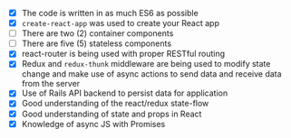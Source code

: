 * [X] The code is written in as much ES6 as possible
* [X] `create-react-app` was used to create your React app
* [ ] There are two (2) container components
* [ ] There are five (5) stateless components
* [X] react-router is being used with proper RESTful routing
* [X] Redux and `redux-thunk` middleware are being used to modify state change and make use of async actions to send data and receive data from the server
* [X] Use of Rails API backend to persist data for application
* [X] Good understanding of the react/redux state-flow
* [X] Good understanding of state and props in React
* [X] Knowledge of async JS with Promises

